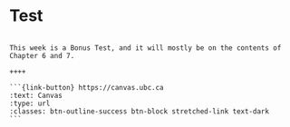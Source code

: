 # Test

````{panels}

This week is a Bonus Test, and it will mostly be on the contents of Chapter 6 and 7.

++++ 

```{link-button} https://canvas.ubc.ca
:text: Canvas
:type: url
:classes: btn-outline-success btn-block stretched-link text-dark
```
````
